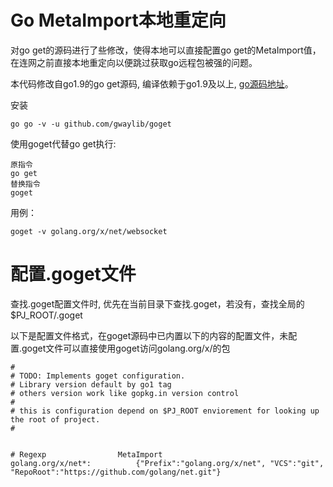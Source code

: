 # Go MetaImport本地重定向

对go get的源码进行了些修改，使得本地可以直接配置go get的MetaImport值，在连网之前直接本地重定向以便跳过获取go远程包被强的问题。

本代码修改自go1.9的go get源码, 编译依赖于go1.9及以上, [go源码地址](https://github.com/golang/go)。

安装
```text
go go -v -u github.com/gwaylib/goget
```

使用goget代替go get执行:
```text
原指令
go get 
替换指令
goget 
```
用例：
```text
goget -v golang.org/x/net/websocket
```

# 配置.goget文件

查找.goget配置文件时, 优先在当前目录下查找.goget，若没有，查找全局的$PJ_ROOT/.goget

以下是配置文件格式，在goget源码中已内置以下的内容的配置文件，未配置.goget文件可以直接使用goget访问golang.org/x/的包
```text
#
# TODO: Implements goget configuration.
# Library version default by go1 tag
# others version work like gopkg.in version control
#
# this is configuration depend on $PJ_ROOT enviorement for looking up the root of project.
#


# Regexp				MetaImport
golang.org/x/net*:			{"Prefix":"golang.org/x/net", "VCS":"git", "RepoRoot":"https://github.com/golang/net.git"} 

```


